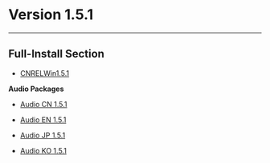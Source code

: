 # Version 1.5.1

----

## Full-Install Section

- [CNRELWin1.5.1](https://autopatchcn.yuanshen.com/client_app/pc_mihoyo/20210430_ecaaf3c411f5f79fa/YuanShen_1.5.1.zip)

**Audio Packages**

- [Audio CN 1.5.1](https://autopatchcn.yuanshen.com/client_app/pc_mihoyo/20210430_ecaaf3c411f5f79fa/Audio_Chinese_1.5.1.zip)

- [Audio EN 1.5.1](https://autopatchcn.yuanshen.com/client_app/pc_mihoyo/20210430_ecaaf3c411f5f79fa/Audio_English(US)_1.5.1.zip)

- [Audio JP 1.5.1](https://autopatchcn.yuanshen.com/client_app/pc_mihoyo/20210430_ecaaf3c411f5f79fa/Audio_Japanese_1.5.1.zip)

- [Audio KO 1.5.1](https://autopatchcn.yuanshen.com/client_app/pc_mihoyo/20210430_ecaaf3c411f5f79fa/Audio_Korean_1.5.1.zip)
